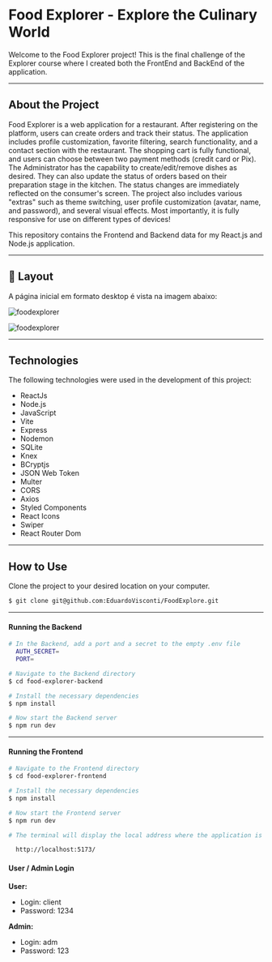 # Food Explorer - Explore the Culinary World

Welcome to the Food Explorer project! This is the final challenge of the Explorer course where I created both the FrontEnd and BackEnd of the application.

---

## About the Project

Food Explorer is a web application for a restaurant. After registering on the platform, users can create orders and track their status. The application includes profile customization, favorite filtering, search functionality, and a contact section with the restaurant. The shopping cart is fully functional, and users can choose between two payment methods (credit card or Pix). The Administrator has the capability to create/edit/remove dishes as desired. They can also update the status of orders based on their preparation stage in the kitchen. The status changes are immediately reflected on the consumer's screen. The project also includes various "extras" such as theme switching, user profile customization (avatar, name, and password), and several visual effects. Most importantly, it is fully responsive for use on different types of devices!

This repository contains the Frontend and Backend data for my React.js and Node.js application.

---

## 🎨 Layout

A página inicial em formato desktop é vista na imagem abaixo:

![foodexplorer](https://i.imgur.com/mUQPGCB.png)

![foodexplorer](https://i.imgur.com/ruGPSug.png)

---

## Technologies

The following technologies were used in the development of this project:

- ReactJs
- Node.js
- JavaScript
- Vite
- Express
- Nodemon
- SQLite
- Knex
- BCryptjs
- JSON Web Token
- Multer
- CORS
- Axios
- Styled Components
- React Icons
- Swiper
- React Router Dom

---

## How to Use

Clone the project to your desired location on your computer.

```bash
$ git clone git@github.com:EduardoVisconti/FoodExplore.git
```

---

#### Running the Backend

```bash
# In the Backend, add a port and a secret to the empty .env file
  AUTH_SECRET=
  PORT=

# Navigate to the Backend directory
$ cd food-explorer-backend

# Install the necessary dependencies
$ npm install

# Now start the Backend server
$ npm run dev
```

---

#### Running the Frontend

```bash
# Navigate to the Frontend directory
$ cd food-explorer-frontend

# Install the necessary dependencies
$ npm install

# Now start the Frontend server
$ npm run dev

# The terminal will display the local address where the application is running. Simply enter the same address in your preferred browser. The address used in the project creation was this:

  http://localhost:5173/
```

#### User / Admin Login

**User:**

- Login: client
- Password: 1234

**Admin:**

- Login: adm
- Password: 123
